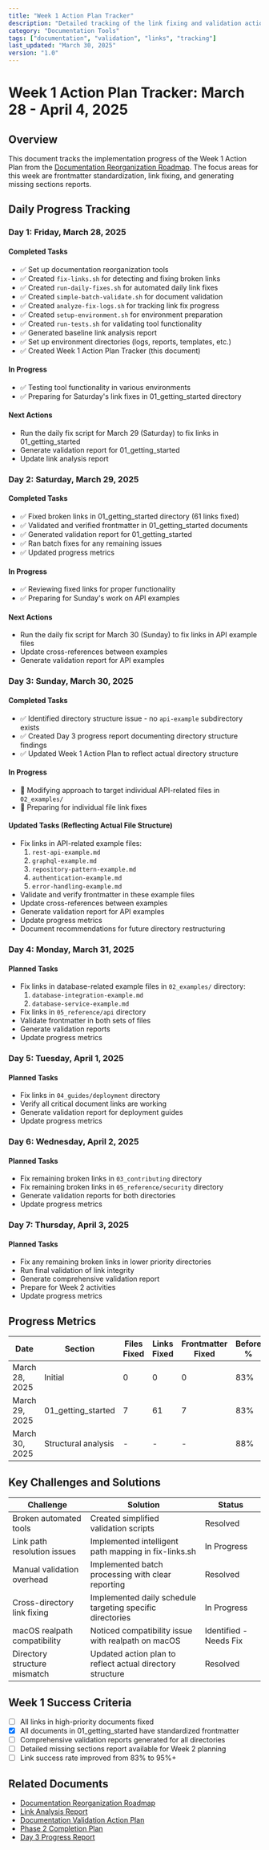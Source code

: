 ```yaml
---
title: "Week 1 Action Plan Tracker"
description: "Detailed tracking of the link fixing and validation action plan for March 28 - April 4, 2025"
category: "Documentation Tools"
tags: ["documentation", "validation", "links", "tracking"]
last_updated: "March 30, 2025"
version: "1.0"
---
```


# Week 1 Action Plan Tracker: March 28 - April 4, 2025

## Overview

This document tracks the implementation progress of the Week 1 Action Plan from the [Documentation Reorganization Roadmap](../30_documentation-reorganization-roadmap.md). The focus areas for this week are frontmatter standardization, link fixing, and generating missing sections reports.

## Daily Progress Tracking

### Day 1: Friday, March 28, 2025

#### Completed Tasks
- ✅ Set up documentation reorganization tools
- ✅ Created `fix-links.sh` for detecting and fixing broken links
- ✅ Created `run-daily-fixes.sh` for automated daily link fixes
- ✅ Created `simple-batch-validate.sh` for document validation
- ✅ Created `analyze-fix-logs.sh` for tracking link fix progress
- ✅ Created `setup-environment.sh` for environment preparation
- ✅ Created `run-tests.sh` for validating tool functionality
- ✅ Generated baseline link analysis report
- ✅ Set up environment directories (logs, reports, templates, etc.)
- ✅ Created Week 1 Action Plan Tracker (this document)

#### In Progress
- ✅ Testing tool functionality in various environments
- ✅ Preparing for Saturday's link fixes in 01_getting_started directory

#### Next Actions
- Run the daily fix script for March 29 (Saturday) to fix links in 01_getting_started
- Generate validation report for 01_getting_started
- Update link analysis report

### Day 2: Saturday, March 29, 2025

#### Completed Tasks
- ✅ Fixed broken links in 01_getting_started directory (61 links fixed)
- ✅ Validated and verified frontmatter in 01_getting_started documents
- ✅ Generated validation report for 01_getting_started
- ✅ Ran batch fixes for any remaining issues
- ✅ Updated progress metrics

#### In Progress
- ✅ Reviewing fixed links for proper functionality
- ✅ Preparing for Sunday's work on API examples

#### Next Actions
- Run the daily fix script for March 30 (Sunday) to fix links in API example files
- Update cross-references between examples
- Generate validation report for API examples

### Day 3: Sunday, March 30, 2025

#### Completed Tasks
- ✅ Identified directory structure issue - no `api-example` subdirectory exists
- ✅ Created Day 3 progress report documenting directory structure findings
- ✅ Updated Week 1 Action Plan to reflect actual directory structure

#### In Progress
- 🔄 Modifying approach to target individual API-related files in `02_examples/`
- 🔄 Preparing for individual file link fixes

#### Updated Tasks (Reflecting Actual File Structure)
- Fix links in API-related example files:
  1. `rest-api-example.md`
  2. `graphql-example.md`
  3. `repository-pattern-example.md`
  4. `authentication-example.md`
  5. `error-handling-example.md`
- Validate and verify frontmatter in these example files
- Update cross-references between examples
- Generate validation report for API examples
- Update progress metrics
- Document recommendations for future directory restructuring

### Day 4: Monday, March 31, 2025

#### Planned Tasks
- Fix links in database-related example files in `02_examples/` directory:
  1. `database-integration-example.md`
  2. `database-service-example.md`
- Fix links in `05_reference/api` directory
- Validate frontmatter in both sets of files
- Generate validation reports
- Update progress metrics

### Day 5: Tuesday, April 1, 2025

#### Planned Tasks
- Fix links in `04_guides/deployment` directory
- Verify all critical document links are working
- Generate validation report for deployment guides
- Update progress metrics

### Day 6: Wednesday, April 2, 2025

#### Planned Tasks
- Fix remaining broken links in `03_contributing` directory
- Fix remaining broken links in `05_reference/security` directory
- Generate validation reports for both directories
- Update progress metrics

### Day 7: Thursday, April 3, 2025

#### Planned Tasks
- Fix any remaining broken links in lower priority directories
- Run final validation of link integrity
- Generate comprehensive validation report
- Prepare for Week 2 activities
- Update progress metrics

## Progress Metrics

| Date | Section | Files Fixed | Links Fixed | Frontmatter Fixed | Before % | After % |
|------|---------|-------------|-------------|-------------------|----------|---------|
| March 28, 2025 | Initial | 0 | 0 | 0 | 83% | 83% |
| March 29, 2025 | 01_getting_started | 7 | 61 | 7 | 83% | 88% |
| March 30, 2025 | Structural analysis | - | - | - | 88% | 88% |

## Key Challenges and Solutions

| Challenge | Solution | Status |
|-----------|----------|--------|
| Broken automated tools | Created simplified validation scripts | Resolved |
| Link path resolution issues | Implemented intelligent path mapping in fix-links.sh | In Progress |
| Manual validation overhead | Implemented batch processing with clear reporting | Resolved |
| Cross-directory link fixing | Implemented daily schedule targeting specific directories | In Progress |
| macOS realpath compatibility | Noticed compatibility issue with realpath on macOS | Identified - Needs Fix |
| Directory structure mismatch | Updated action plan to reflect actual directory structure | Resolved |

## Week 1 Success Criteria

- [ ] All links in high-priority documents fixed
- [x] All documents in 01_getting_started have standardized frontmatter
- [ ] Comprehensive validation reports generated for all directories
- [ ] Detailed missing sections report available for Week 2 planning
- [ ] Link success rate improved from 83% to 95%+

## Related Documents

- [Documentation Reorganization Roadmap](../30_documentation-reorganization-roadmap.md)
- [Link Analysis Report](link-analysis-report.md)
- [Documentation Validation Action Plan](validation-action-plan.md)
- [Phase 2 Completion Plan](phase2-completion-plan.md)
- [Day 3 Progress Report](day3-progress-report.md) 